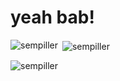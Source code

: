 <h1>yeah bab!</h1>


<p><img align="left" src="https://github-readme-stats.vercel.app/api/top-langs?username=sempiller&show_icons=true&locale=en&layout=compact" alt="sempiller" /></p>

<p>&nbsp;<img align="center" src="https://github-readme-stats.vercel.app/api?username=sempiller&show_icons=true&locale=en" alt="sempiller" /></p>

<p><img align="center" src="https://github-readme-streak-stats.herokuapp.com/?user=sempiller&" alt="sempiller" /></p>
